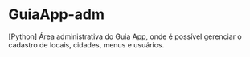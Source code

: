 GuiaApp-adm
===========

[Python] Área administrativa do Guia App, onde é possível gerenciar o cadastro de locais, cidades, menus e usuários.
